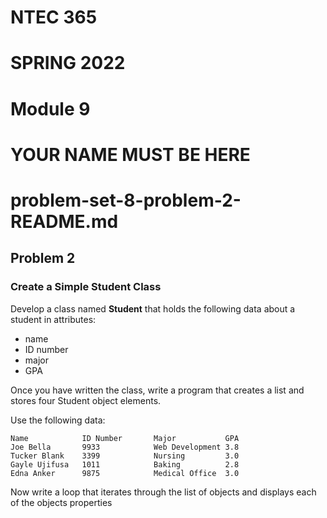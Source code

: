 # NTEC 365
# SPRING 2022
# Module 9
# YOUR NAME MUST BE HERE
# problem-set-8-problem-2-README.md

## Problem 2

### Create a Simple Student Class

Develop a class named **Student** that holds the following data about a student in attributes:

- name
- ID number
- major
- GPA

Once you have written the class, write a program that creates a list and stores four Student object elements.

Use the following data:

```text
Name            ID Number       Major           GPA
Joe Bella       9933            Web Development 3.8
Tucker Blank    3399            Nursing         3.0
Gayle Ujifusa   1011            Baking          2.8
Edna Anker      9875            Medical Office  3.0
```

Now write a loop that iterates through the list of objects and displays each of the objects properties
